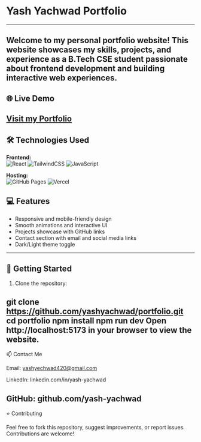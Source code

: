 # Yash Yachwad Portfolio
---
Welcome to my personal portfolio website! This website showcases my skills, projects, and experience as a B.Tech CSE student passionate about frontend development and building interactive web experiences.
---
## 🌐 Live Demo

[Visit my Portfolio](https://portfolio-two-xi-10.vercel.app/)
---
## 🛠️ Technologies Used
 **Frontend:**  
![React](https://img.shields.io/badge/-React-61DAFB?style=flat&logo=react&logoColor=black)   ![TailwindCSS](https://img.shields.io/badge/-TailwindCSS-38B2AC?style=flat&logo=tailwindcss&logoColor=white)  ![JavaScript](https://img.shields.io/badge/-JavaScript-F7DF1E?style=flat&logo=javascript&logoColor=black)

  
 **Hosting:**  
![GitHub Pages](https://img.shields.io/badge/-GitHubPages-181717?style=flat&logo=github&logoColor=white)  ![Vercel](https://img.shields.io/badge/-Vercel-000000?style=flat&logo=vercel&logoColor=white) 
## 💻 Features

- Responsive and mobile-friendly design
- Smooth animations and interactive UI
- Projects showcase with GitHub links
- Contact section with email and social media links
- Dark/Light theme toggle

---
## 🚀 Getting Started

1. Clone the repository:

git clone https://github.com/yashyachwad/portfolio.git
cd portfolio
npm install
npm run dev
Open http://localhost:5173 in your browser to view the website.
---
📫 Contact Me

Email: yashyechwad420@gmail.com

LinkedIn: linkedin.com/in/yash-yachwad

GitHub: github.com/yash-yachwad
---
⭐ Contributing

Feel free to fork this repository, suggest improvements, or report issues. Contributions are welcome!

